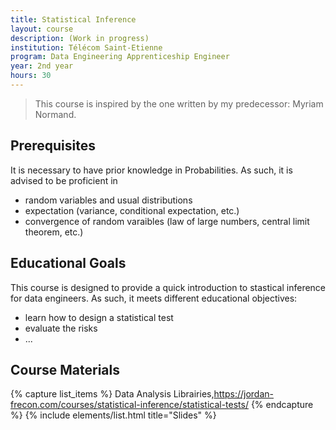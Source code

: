 ```yaml
---
title: Statistical Inference
layout: course
description: (Work in progress)
institution: Télécom Saint-Etienne
program: Data Engineering Apprenticeship Engineer
year: 2nd year
hours: 30
---
```



> This course is inspired by the one written by my predecessor: Myriam Normand.

## <i class="fas fa-exclamation-triangle"></i> Prerequisites

It is necessary to have prior knowledge in Probabilities. As such, it is advised to be proficient in
- random variables and usual distributions
- expectation (variance, conditional expectation, etc.)
- convergence of random varaibles (law of large numbers, central limit theorem, etc.)


## <i class="fas fa-bookmark"></i> Educational Goals

This course is designed to provide a quick introduction to stastical inference for data engineers. As such, it meets different educational objectives:
- learn how to design a statistical test
- evaluate the risks
- ...


## <i class="fas fa-file-download"></i> Course Materials

{% capture list_items %}
Data Analysis Librairies,https://jordan-frecon.com/courses/statistical-inference/statistical-tests/
{% endcapture %}
{% include elements/list.html title="Slides" %}



